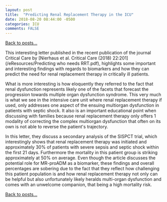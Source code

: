 ```yaml
---
layout: post
title:  "Predicting Renal Replacement Therapy in the ICU"
date: 2018-08-20 08:44:00 -0500  
categories: ICU
comments: FALSE
---
```


[Back to posts...](/posts/index.html)

This interesting letter published in the recent publication of the journal Critical Care by [Nierhaus et al. Critical Care (2018) 22:201](/eResources/Predicting who needs RRT.pdf), highlights some important and interesting findings with regards to biomarkers and how they can predict the need for renal replacement therapy in critically ill patients.

What is more interesting is how eloquently they referred to the fact that renal dysfunction represents likely one of the facets that forecast the progression towards multiple organ dysfunction syndrome.  This very much is what we see in the intensive care unit where renal replacement therapy if used, only addresses one aspect of the ensuing multiorgan dysfunction in patients with septic shock.  It also is an important educational point when discussing with families because renal replacement therapy only offers 1 modality of correcting the complex multiorgan dysfunction that often on its own is not able to reverse the patient's trajectory.

In this letter, they discuss a secondary analysis of the SISPCT trial, which interestingly shows that renal replacement therapy was initiated and approximately 30% of patients with severe sepsis and septic shock within the first 21 days.  Furthermore the mortality in this patient group is striking approximately at 50% on average.  Even though the article discusses the potential role for MR-proADM as a biomarker, these findings and overall percentages are sobering due to the fact that they reflect how challenging this patient population is and how renal replacement therapy not only can be helpful but also unfortunately likely heralds multi-organ dysfunction and comes with an unwelcome companion, that being a high mortality risk.

[Back to posts...](/posts/index.html)
